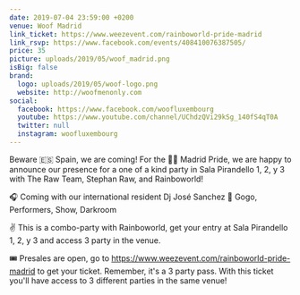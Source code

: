 ```yaml
---
date: 2019-07-04 23:59:00 +0200
venue: Woof Madrid
link_ticket: https://www.weezevent.com/rainboworld-pride-madrid
link_rsvp: https://www.facebook.com/events/408410076387505/
price: 35
picture: uploads/2019/05/woof_madrid.png
isBig: false
brand:
  logo: uploads/2019/05/woof-logo.png
  website: http://woofmenonly.com
social:
  facebook: https://www.facebook.com/woofluxembourg
  youtube: https://www.youtube.com/channel/UChdzQVi29kSg_140fS4qT0A
  twitter: null
  instagram: woofluxembourg
---
```


Beware 🇪🇸 Spain, we are coming! For the 🏳️‍🌈 Madrid Pride, we are happy to announce our presence for a one of a kind party in Sala Pirandello 1, 2, y 3 with The Raw Team, Stephan Raw, and Rainboworld!

🎧  Coming with our international resident Dj José Sanchez
👅  Gogo, Performers, Show, Darkroom

✌️ This is a combo-party with Rainboworld, get your entry at Sala Pirandello 1, 2, y 3 and access 3 party in the venue.

🎟 Presales are open, go to <https://www.weezevent.com/rainboworld-pride-madrid> to get your ticket. Remember, it's a 3 party pass. With this ticket you'll have access to 3 different parties in the same venue!
